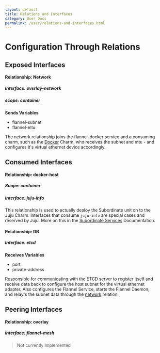 ```yaml
---
layout: default
title: Relations and Interfaces
category: User Docs
permalink: /user/relations-and-interfaces.html
---
```


# Configuration Through Relations

## Exposed Interfaces

#### Relationship: Network

##### Interface: overlay-network

##### scope: container

**Sends Variables**

- flannel-subnet
- flannel-mtu


The network relationship joins the flannel-docker service and a consuming charm, such as the [Docker](http://github.com/chuckbutler/docker-charm/) Charm, who receives the subnet and mtu - and configures it's virtual ethernet device accordingly.



## Consumed Interfaces

#### Relationship: docker-host

##### Scope: container

##### Interface: juju-info

This relationship is used to actually deploy the Subordinate unit on to the Juju Charm. Interfaces that consume `juju-info` are special cases and reserved by Juju. More on this in the [Subordinate Services](https://jujucharms.com/docs/authors-subordinate-services) Documentation.


#### Relationship: DB

##### Interface: etcd

**Receives Variables**

- port
- private-address

Responsible for communicating with the ETCD server to register itself and receive data back to configure the host subnet for the virtual ethernet adapter. Also configures the Flannel Service, starts the Flannel Daemon, and relay's the subnet data through the [network](http://localhost:4000/user/relations-and-interfaces.html#relationship-network) relation.



## Peering Interfaces

#### Relationship: overlay

##### interface: flannel-mesh

> Not currently Implemented
